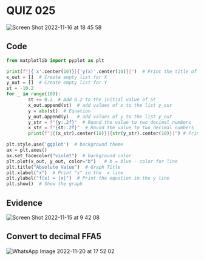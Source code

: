# QUIZ 025

![Screen Shot 2022-11-16 at 18 45 58](https://user-images.githubusercontent.com/111819437/202146569-e3118522-fe03-4492-b168-d3b8f5517e08.png)


## Code

```.py
from matplotlib import pyplot as plt

print(f"|{'x'.center(10)}|{'y(x)'.center(10)}|")  # Print the title of the table
x_out = []  # Create empty list for X
y_out = []  # Create empty list for Y
st = -10.2
for _ in range(100):
        st += 0.2  # Add 0.2 to the initial value of St
        x_out.append(st)  # add values of x to the list y_out
        y = abs(st)  # Equation
        y_out.append(y)   # add values of y to the list y_out
        y_str = f"{y:.2f}"  # Round the value to two decimal numbers
        x_str = f"{st:.2f}"  # Round the value to two decimal numbers
        print(f"|{(x_str).center(10)}|{str(y_str).center(10)}|") # Print the table

plt.style.use('ggplot')  # background theme
ax = plt.axes()
ax.set_facecolor("violet")  # background color
plt.plot(x_out, y_out, color="b")   # b = blue - color for line
plt.title("Absolute Value")  # Graph Title
plt.xlabel("x")  # Print "x" in the  x line
plt.ylabel("f(x) = |x|")  # Print the equation in the y line
plt.show()  # Show the graph
```
## Evidence

![Screen Shot 2022-11-15 at 9 42 08](https://user-images.githubusercontent.com/111819437/201798222-83af9508-d2d1-4301-8d3f-2dbb5e4f23ef.png)

## Convert to decimal FFA5

![WhatsApp Image 2022-11-20 at 17 52 02](https://user-images.githubusercontent.com/111819437/202893705-f5403e02-1396-4787-bd0a-13e16e185731.jpeg)

